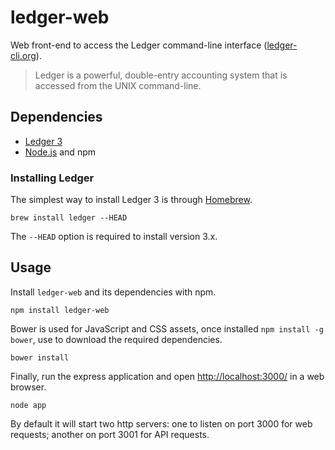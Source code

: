 # ledger-web

Web front-end to access the Ledger command-line interface ([ledger-cli.org](http://ledger-cli.org/)).

> Ledger is a powerful, double-entry accounting system that is accessed from the UNIX command-line.

## Dependencies

  * [Ledger 3](http://ledger-cli.org/)
  * [Node.js](nodejs.org) and npm

### Installing Ledger

The simplest way to install Ledger 3 is through [Homebrew](http://mxcl.github.com/homebrew/).

    brew install ledger --HEAD

The `--HEAD` option is required to install version 3.x.

## Usage

Install `ledger-web` and its dependencies with npm.

    npm install ledger-web
    
Bower is used for JavaScript and CSS assets, once installed `npm install -g bower`, use to download the required dependencies.

    bower install
    
Finally, run the express application and open [http://localhost:3000/](http://localhost:3000/) in a web browser. 

    node app
    
By default it will start two http servers: one to listen on port 3000 for web requests; another on port 3001 for API requests.